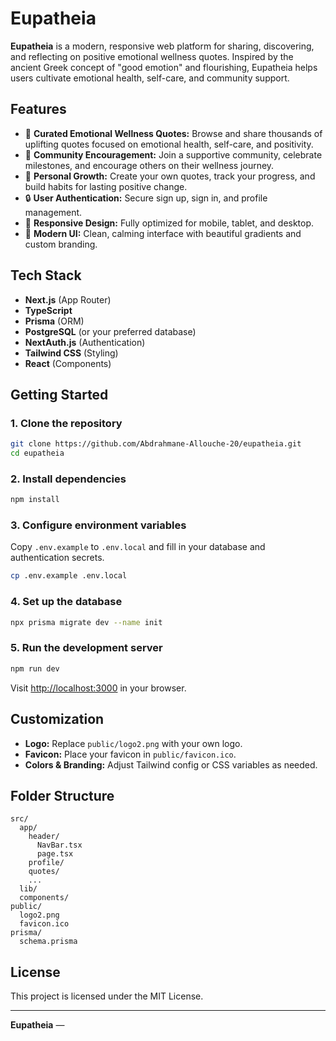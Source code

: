# Eupatheia

**Eupatheia** is a modern, responsive web platform for sharing, discovering, and reflecting on positive emotional wellness quotes. Inspired by the ancient Greek concept of "good emotion" and flourishing, Eupatheia helps users cultivate emotional health, self-care, and community support.

## Features

- 🌱 **Curated Emotional Wellness Quotes:** Browse and share thousands of uplifting quotes focused on emotional health, self-care, and positivity.
- 👥 **Community Encouragement:** Join a supportive community, celebrate milestones, and encourage others on their wellness journey.
- 📝 **Personal Growth:** Create your own quotes, track your progress, and build habits for lasting positive change.
- 🔒 **User Authentication:** Secure sign up, sign in, and profile management.
- 📱 **Responsive Design:** Fully optimized for mobile, tablet, and desktop.
- 🎨 **Modern UI:** Clean, calming interface with beautiful gradients and custom branding.

## Tech Stack

- **Next.js** (App Router)
- **TypeScript**
- **Prisma** (ORM)
- **PostgreSQL** (or your preferred database)
- **NextAuth.js** (Authentication)
- **Tailwind CSS** (Styling)
- **React** (Components)

## Getting Started

### 1. Clone the repository

```bash
git clone https://github.com/Abdrahmane-Allouche-20/eupatheia.git
cd eupatheia
```

### 2. Install dependencies

```bash
npm install
```

### 3. Configure environment variables

Copy `.env.example` to `.env.local` and fill in your database and authentication secrets.

```bash
cp .env.example .env.local
```

### 4. Set up the database

```bash
npx prisma migrate dev --name init
```

### 5. Run the development server

```bash
npm run dev
```

Visit [http://localhost:3000](http://localhost:3000) in your browser.

## Customization

- **Logo:** Replace `public/logo2.png` with your own logo.
- **Favicon:** Place your favicon in `public/favicon.ico`.
- **Colors & Branding:** Adjust Tailwind config or CSS variables as needed.

## Folder Structure

```
src/
  app/
    header/
      NavBar.tsx
      page.tsx
    profile/
    quotes/
    ...
  lib/
  components/
public/
  logo2.png
  favicon.ico
prisma/
  schema.prisma
```

## License

This project is licensed under the MIT License.

---

**Eupatheia** —
